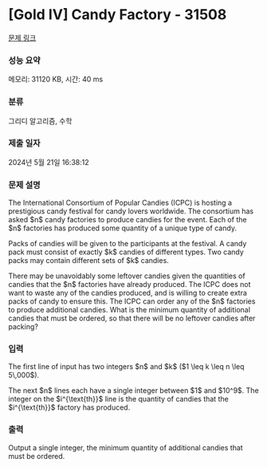 # [Gold IV] Candy Factory - 31508 

[문제 링크](https://www.acmicpc.net/problem/31508) 

### 성능 요약

메모리: 31120 KB, 시간: 40 ms

### 분류

그리디 알고리즘, 수학

### 제출 일자

2024년 5월 21일 16:38:12

### 문제 설명

<p>The International Consortium of Popular Candies (ICPC) is hosting a prestigious candy festival for candy lovers worldwide. The consortium has asked $n$ candy factories to produce candies for the event. Each of the $n$ factories has produced some quantity of a unique type of candy.</p>

<p>Packs of candies will be given to the participants at the festival. A candy pack must consist of exactly $k$ candies of different types. Two candy packs may contain different sets of $k$ candies.</p>

<p>There may be unavoidably some leftover candies given the quantities of candies that the $n$ factories have already produced. The ICPC does not want to waste any of the candies produced, and is willing to create extra packs of candy to ensure this. The ICPC can order any of the $n$ factories to produce additional candies. What is the minimum quantity of additional candies that must be ordered, so that there will be no leftover candies after packing?</p>

### 입력 

 <p>The first line of input has two integers $n$ and $k$ ($1 \leq k \leq n \leq 5\,000$).</p>

<p>The next $n$ lines each have a single integer between $1$ and $10^9$. The integer on the $i^{\text{th}}$ line is the quantity of candies that the $i^{\text{th}}$ factory has produced.</p>

### 출력 

 <p>Output a single integer, the minimum quantity of additional candies that must be ordered.</p>

